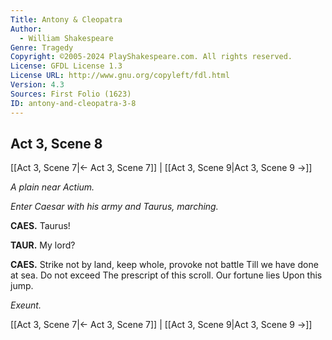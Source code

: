 ```yaml
---
Title: Antony & Cleopatra
Author: 
  - William Shakespeare
Genre: Tragedy
Copyright: ©2005-2024 PlayShakespeare.com. All rights reserved.
License: GFDL License 1.3
License URL: http://www.gnu.org/copyleft/fdl.html
Version: 4.3
Sources: First Folio (1623)
ID: antony-and-cleopatra-3-8
---
```


## Act 3, Scene 8
[[Act 3, Scene 7|← Act 3, Scene 7]] | [[Act 3, Scene 9|Act 3, Scene 9 →]]

*A plain near Actium.*

*Enter Caesar with his army and Taurus, marching.*

**CAES.**
Taurus!

**TAUR.**
My lord?

**CAES.**
Strike not by land, keep whole, provoke not battle
Till we have done at sea. Do not exceed
The prescript of this scroll. Our fortune lies
Upon this jump.

*Exeunt.*

[[Act 3, Scene 7|← Act 3, Scene 7]] | [[Act 3, Scene 9|Act 3, Scene 9 →]]